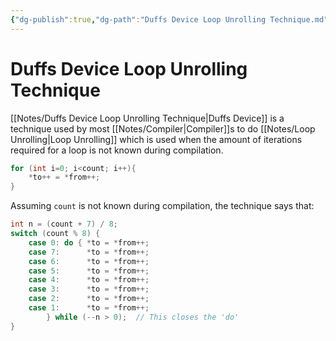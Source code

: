 ```yaml
---
{"dg-publish":true,"dg-path":"Duffs Device Loop Unrolling Technique.md","permalink":"/duffs-device-loop-unrolling-technique/","tags":[null]}
---
```




# Duffs Device Loop Unrolling Technique
[[Notes/Duffs Device Loop Unrolling Technique\|Duffs Device]] is a technique used by most [[Notes/Compiler\|Compiler]]s to do [[Notes/Loop Unrolling\|Loop Unrolling]] which is used when the amount of iterations required for a loop is not known during compilation.

```c
for (int i=0; i<count; i++){
	*to++ = *from++;
}
```

Assuming `count` is not known during compilation, the technique says that:

```c
int n = (count + 7) / 8;
switch (count % 8) {
	case 0: do { *to = *from++;
	case 7:      *to = *from++;
	case 6:      *to = *from++;
	case 5:      *to = *from++;
	case 4:      *to = *from++;
	case 3:      *to = *from++;
	case 2:      *to = *from++;
	case 1:      *to = *from++;
		} while (--n > 0);  // This closes the 'do'
}
```

